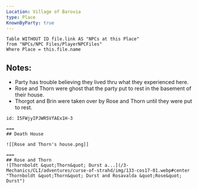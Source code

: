 ```yaml
---
Location: Village of Barovia
type: Place
KnownByParty: true
---
```


```dataview
Table WITHOUT ID file.link AS "NPCs at this Place"
from "NPCs/NPC Files/PlayerNPCFiles"
Where Place = this.file.name
```

## Notes:
- Party has trouble believing they lived thru what they experienced here.
- Rose and Thorn were ghost that the party put to rest in the basement of their house.
- Thorgot and Brin were taken over by Rose and Thorn until they were put to rest.

```columns
id: I5FWjyIPJWR5VfAEx1H-3

===
## Death House

![[Rose and Thorn's house.png]]

===
## Rose and Thorn
![Thornboldt &quot;Thorn&quot; Durst a...](/3-Mechanics/CLI/adventures/curse-of-strahd/img/133-cos17-01.webp#center "Thornboldt &quot;Thorn&quot; Durst and Rosavalda &quot;Rose&quot; Durst")

```


